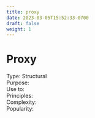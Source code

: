 ```yaml
---
title: proxy
date: 2023-03-05T15:52:33-0700
draft: false
weight: 1
---
```

# Proxy
Type: Structural  
Purpose:  
Use to:  
Principles:  
Complexity:  
Popularity:  
